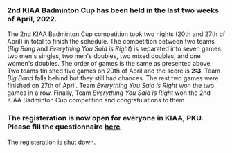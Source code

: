 ### 2nd KIAA Badminton Cup has been held in the last two weeks of April, 2022.

The 2nd KIAA Badminton Cup competition took two nights (20th and 27th of April) in total to finish the schedule. The competition between two teams (*Big Bang* and *Everything You Said is Right*) is separated into seven games: two men's singles, two men's doubles, two mixed doubles, and one women's doubles. The order of games is the same as presented above. Two teams finished five games on 20th of April and the score is **2:3**. Team *Big Band* falls behind but they still had chances. The rest two games were finished on 27th of April. Team *Everything You Said is Right* won the two games in a row. Finally, Team *Everything You Said is Right* won the 2nd KIAA Badminton Cup competition and congratulations to them.

### The registeration is now open for everyone in KIAA, PKU. Please fill the questionnaire [here](https://www.wjx.cn/vj/YD5x1bv.aspx)
The registeration is  shut down.
